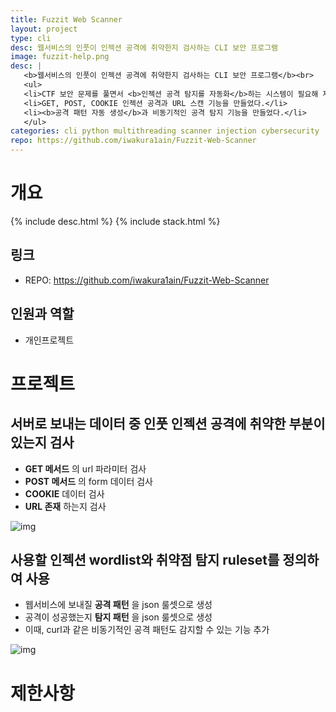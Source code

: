 ```yaml
---
title: Fuzzit Web Scanner
layout: project
type: cli
desc: 웹서비스의 인풋이 인젝션 공격에 취약한지 검사하는 CLI 보안 프로그램
image: fuzzit-help.png
desc: |
   <b>웹서비스의 인풋이 인젝션 공격에 취약한지 검사하는 CLI 보안 프로그램</b><br>
   <ul>
   <li>CTF 보안 문제를 풀면서 <b>인젝션 공격 탐지를 자동화</b>하는 시스템이 필요해 제작했다.</li>
   <li>GET, POST, COOKIE 인젝션 공격과 URL 스캔 기능을 만들었다.</li>
   <li><b>공격 패턴 자동 생성</b>과 비동기적인 공격 탐지 기능을 만들었다.</li>
   </ul>
categories: cli python multithreading scanner injection cybersecurity 
repo: https://github.com/iwakura1ain/Fuzzit-Web-Scanner
---
```



# 개요

{% include desc.html %}
{% include stack.html %}


## 링크

-   REPO: <a href="<https://github.com/iwakura1ain/Fuzzit-Web-Scanner>"><https://github.com/iwakura1ain/Fuzzit-Web-Scanner></a>


## 인원과 역할

-   개인프로젝트


# 프로젝트


## 서버로 보내는 데이터 중 인풋 인젝션 공격에 취약한 부분이 있는지 검사

-   **GET 메서드** 의 url 파라미터 검사
-   **POST 메서드** 의 form 데이터 검사
-   **COOKIE** 데이터 검사
-   **URL 존재** 하는지 검사

![img](./fuzzit-help.png)


## 사용할 인젝션 wordlist와 취약점 탐지 ruleset를 정의하여 사용

-   웹서비스에 보내질 **공격 패턴** 을 json 룰셋으로 생성
-   공격이 성공했는지 **탐지 패턴** 을 json 룰셋으로 생성
-   이때, curl과 같은 비동기적인 공격 패턴도 감지할 수 있는 기능 추가

![img](./fuzzit-ruleset.png)


# 제한사항
